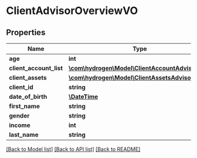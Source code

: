 # ClientAdvisorOverviewVO

## Properties
Name | Type | Description | Notes
------------ | ------------- | ------------- | -------------
**age** | **int** |  | [optional] 
**client_account_list** | [**\com\hydrogen\Model\ClientAccountAdvisorVO[]**](ClientAccountAdvisorVO.md) |  | [optional] 
**client_assets** | [**\com\hydrogen\Model\ClientAssetsAdvisorVO**](ClientAssetsAdvisorVO.md) |  | [optional] 
**client_id** | **string** |  | [optional] 
**date_of_birth** | [**\DateTime**](\DateTime.md) |  | [optional] 
**first_name** | **string** |  | [optional] 
**gender** | **string** |  | [optional] 
**income** | **int** |  | [optional] 
**last_name** | **string** |  | [optional] 

[[Back to Model list]](../README.md#documentation-for-models) [[Back to API list]](../README.md#documentation-for-api-endpoints) [[Back to README]](../README.md)


